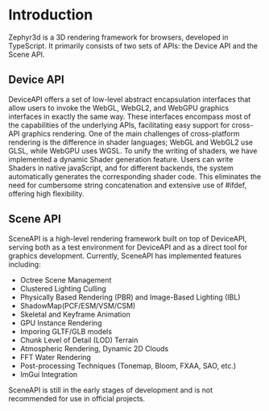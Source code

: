 # Introduction

Zephyr3d is a 3D rendering framework for browsers, developed in TypeScript. It primarily consists of two sets of APIs: the Device API and the Scene API.

## Device API

DeviceAPI offers a set of low-level abstract encapsulation interfaces that allow users to invoke the WebGL, WebGL2, and WebGPU graphics interfaces in exactly the same way. These interfaces encompass most of the capabilities of the underlying APIs, facilitating easy support for cross-API graphics rendering. One of the main challenges of cross-platform rendering is the difference in shader languages; WebGL and WebGL2 use GLSL, while WebGPU uses WGSL. To unify the writing of shaders, we have implemented a dynamic Shader generation feature. Users can write Shaders in native javaScript, and for different backends, the system automatically generates the corresponding shader code. This eliminates the need for cumbersome string concatenation and extensive use of #ifdef, offering high flexibility.

## Scene API

SceneAPI is a high-level rendering framework built on top of DeviceAPI, serving both as a test environment for DeviceAPI and as a direct tool for graphics development. Currently, SceneAPI has implemented features including:

- Octree Scene Management
- Clustered Lighting Culling
- Physically Based Rendering (PBR) and Image-Based Lighting (IBL)
- ShadowMap(PCF/ESM/VSM/CSM)
- Skeletal and Keyframe Animation
- GPU Instance Rendering
- Imporing GLTF/GLB models
- Chunk Level of Detail (LOD) Terrain
- Atmospheric Rendering, Dynamic 2D Clouds
- FFT Water Rendering
- Post-processing Techniques (Tonemap, Bloom, FXAA, SAO, etc.)
- ImGui Integration

SceneAPI is still in the early stages of development and is not recommended for use in official projects.
